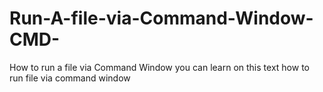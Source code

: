 # Run-A-file-via-Command-Window-CMD-
How to run a file via Command Window
you can learn on this text how to run file via command window
